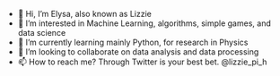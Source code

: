 - 👋 Hi, I’m Elysa, also known as Lizzie
- 👀 I’m interested in Machine Learning, algorithms, simple games, and data science
- 🌱 I’m currently learning mainly Python, for research in Physics
- 💞️ I’m looking to collaborate on data analysis and data processing
- 📫 How to reach me? Through Twitter is your best bet. @lizzie_pi_h
